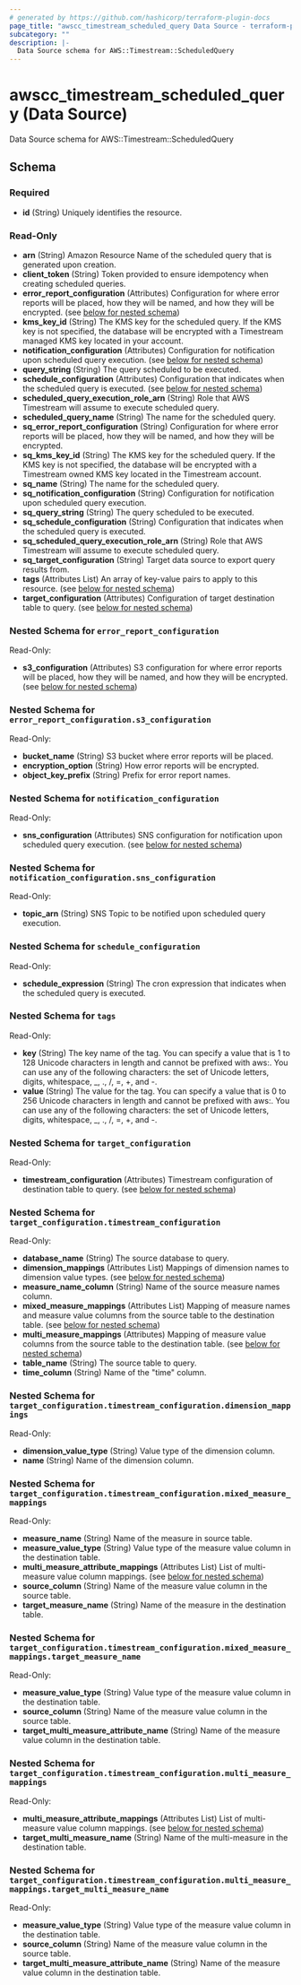 ```yaml
---
# generated by https://github.com/hashicorp/terraform-plugin-docs
page_title: "awscc_timestream_scheduled_query Data Source - terraform-provider-awscc"
subcategory: ""
description: |-
  Data Source schema for AWS::Timestream::ScheduledQuery
---
```


# awscc_timestream_scheduled_query (Data Source)

Data Source schema for AWS::Timestream::ScheduledQuery



<!-- schema generated by tfplugindocs -->
## Schema

### Required

- **id** (String) Uniquely identifies the resource.

### Read-Only

- **arn** (String) Amazon Resource Name of the scheduled query that is generated upon creation.
- **client_token** (String) Token provided to ensure idempotency when creating scheduled queries.
- **error_report_configuration** (Attributes) Configuration for where error reports will be placed, how they will be named, and how they will be encrypted. (see [below for nested schema](#nestedatt--error_report_configuration))
- **kms_key_id** (String) The KMS key for the scheduled query. If the KMS key is not specified, the database will be encrypted with a Timestream managed KMS key located in your account.
- **notification_configuration** (Attributes) Configuration for notification upon scheduled query execution. (see [below for nested schema](#nestedatt--notification_configuration))
- **query_string** (String) The query scheduled to be executed.
- **schedule_configuration** (Attributes) Configuration that indicates when the scheduled query is executed. (see [below for nested schema](#nestedatt--schedule_configuration))
- **scheduled_query_execution_role_arn** (String) Role that AWS Timestream will assume to execute scheduled query.
- **scheduled_query_name** (String) The name for the scheduled query.
- **sq_error_report_configuration** (String) Configuration for where error reports will be placed, how they will be named, and how they will be encrypted.
- **sq_kms_key_id** (String) The KMS key for the scheduled query. If the KMS key is not specified, the database will be encrypted with a Timestream owned KMS key located in the Timestream account.
- **sq_name** (String) The name for the scheduled query.
- **sq_notification_configuration** (String) Configuration for notification upon scheduled query execution.
- **sq_query_string** (String) The query scheduled to be executed.
- **sq_schedule_configuration** (String) Configuration that indicates when the scheduled query is executed.
- **sq_scheduled_query_execution_role_arn** (String) Role that AWS Timestream will assume to execute scheduled query.
- **sq_target_configuration** (String) Target data source to export query results from.
- **tags** (Attributes List) An array of key-value pairs to apply to this resource. (see [below for nested schema](#nestedatt--tags))
- **target_configuration** (Attributes) Configuration of target destination table to query. (see [below for nested schema](#nestedatt--target_configuration))

<a id="nestedatt--error_report_configuration"></a>
### Nested Schema for `error_report_configuration`

Read-Only:

- **s3_configuration** (Attributes) S3 configuration for where error reports will be placed, how they will be named, and how they will be encrypted. (see [below for nested schema](#nestedatt--error_report_configuration--s3_configuration))

<a id="nestedatt--error_report_configuration--s3_configuration"></a>
### Nested Schema for `error_report_configuration.s3_configuration`

Read-Only:

- **bucket_name** (String) S3 bucket where error reports will be placed.
- **encryption_option** (String) How error reports will be encrypted.
- **object_key_prefix** (String) Prefix for error report names.



<a id="nestedatt--notification_configuration"></a>
### Nested Schema for `notification_configuration`

Read-Only:

- **sns_configuration** (Attributes) SNS configuration for notification upon scheduled query execution. (see [below for nested schema](#nestedatt--notification_configuration--sns_configuration))

<a id="nestedatt--notification_configuration--sns_configuration"></a>
### Nested Schema for `notification_configuration.sns_configuration`

Read-Only:

- **topic_arn** (String) SNS Topic to be notified upon scheduled query execution.



<a id="nestedatt--schedule_configuration"></a>
### Nested Schema for `schedule_configuration`

Read-Only:

- **schedule_expression** (String) The cron expression that indicates when the scheduled query is executed.


<a id="nestedatt--tags"></a>
### Nested Schema for `tags`

Read-Only:

- **key** (String) The key name of the tag. You can specify a value that is 1 to 128 Unicode characters in length and cannot be prefixed with aws:. You can use any of the following characters: the set of Unicode letters, digits, whitespace, _, ., /, =, +, and -.
- **value** (String) The value for the tag. You can specify a value that is 0 to 256 Unicode characters in length and cannot be prefixed with aws:. You can use any of the following characters: the set of Unicode letters, digits, whitespace, _, ., /, =, +, and -.


<a id="nestedatt--target_configuration"></a>
### Nested Schema for `target_configuration`

Read-Only:

- **timestream_configuration** (Attributes) Timestream configuration of destination table to query. (see [below for nested schema](#nestedatt--target_configuration--timestream_configuration))

<a id="nestedatt--target_configuration--timestream_configuration"></a>
### Nested Schema for `target_configuration.timestream_configuration`

Read-Only:

- **database_name** (String) The source database to query.
- **dimension_mappings** (Attributes List) Mappings of dimension names to dimension value types. (see [below for nested schema](#nestedatt--target_configuration--timestream_configuration--dimension_mappings))
- **measure_name_column** (String) Name of the source measure names column.
- **mixed_measure_mappings** (Attributes List) Mapping of measure names and measure value columns from the source table to the destination table. (see [below for nested schema](#nestedatt--target_configuration--timestream_configuration--mixed_measure_mappings))
- **multi_measure_mappings** (Attributes) Mapping of measure value columns from the source table to the destination table. (see [below for nested schema](#nestedatt--target_configuration--timestream_configuration--multi_measure_mappings))
- **table_name** (String) The source table to query.
- **time_column** (String) Name of the "time" column.

<a id="nestedatt--target_configuration--timestream_configuration--dimension_mappings"></a>
### Nested Schema for `target_configuration.timestream_configuration.dimension_mappings`

Read-Only:

- **dimension_value_type** (String) Value type of the dimension column.
- **name** (String) Name of the dimension column.


<a id="nestedatt--target_configuration--timestream_configuration--mixed_measure_mappings"></a>
### Nested Schema for `target_configuration.timestream_configuration.mixed_measure_mappings`

Read-Only:

- **measure_name** (String) Name of the measure in source table.
- **measure_value_type** (String) Value type of the measure value column in the destination table.
- **multi_measure_attribute_mappings** (Attributes List) List of multi-measure value column mappings. (see [below for nested schema](#nestedatt--target_configuration--timestream_configuration--mixed_measure_mappings--multi_measure_attribute_mappings))
- **source_column** (String) Name of the measure value column in the source table.
- **target_measure_name** (String) Name of the measure in the destination table.

<a id="nestedatt--target_configuration--timestream_configuration--mixed_measure_mappings--multi_measure_attribute_mappings"></a>
### Nested Schema for `target_configuration.timestream_configuration.mixed_measure_mappings.target_measure_name`

Read-Only:

- **measure_value_type** (String) Value type of the measure value column in the destination table.
- **source_column** (String) Name of the measure value column in the source table.
- **target_multi_measure_attribute_name** (String) Name of the measure value column in the destination table.



<a id="nestedatt--target_configuration--timestream_configuration--multi_measure_mappings"></a>
### Nested Schema for `target_configuration.timestream_configuration.multi_measure_mappings`

Read-Only:

- **multi_measure_attribute_mappings** (Attributes List) List of multi-measure value column mappings. (see [below for nested schema](#nestedatt--target_configuration--timestream_configuration--multi_measure_mappings--multi_measure_attribute_mappings))
- **target_multi_measure_name** (String) Name of the multi-measure in the destination table.

<a id="nestedatt--target_configuration--timestream_configuration--multi_measure_mappings--multi_measure_attribute_mappings"></a>
### Nested Schema for `target_configuration.timestream_configuration.multi_measure_mappings.target_multi_measure_name`

Read-Only:

- **measure_value_type** (String) Value type of the measure value column in the destination table.
- **source_column** (String) Name of the measure value column in the source table.
- **target_multi_measure_attribute_name** (String) Name of the measure value column in the destination table.


